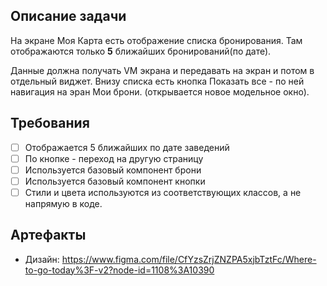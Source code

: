 ## Описание задачи

На экране Моя Карта есть отображение списка бронирования.
Там отображаются только **5** ближайших бронирований(по дате).

Данные должна получать VM экрана и передавать на экран и потом в отдельный виджет.
Внизу списка есть кнопка Показать все - по ней навигация на эран Мои брони. (открывается новое модельное окно).

## Требования

* [ ] Отображается 5 ближайших по дате заведений
* [ ] По кнопке - переход на другую страницу
* [ ] Используется базовый компонент брони
* [ ] Используется базовый компонент кнопки
* [ ] Стили и цвета используются из соответствующих классов, а не напрямую в коде.

## Артефакты

- Дизайн: https://www.figma.com/file/CfYzsZrjZNZPA5xjbTztFc/Where-to-go-today%3F-v2?node-id=1108%3A10390



 